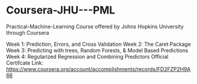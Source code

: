 # Coursera-JHU---PML
Practical-Machine-Learning
Course offered by Johns Hopkins University through Coursera

Week 1: Prediction, Errors, and Cross Validation
Week 2: The Caret Package
Week 3: Predicting with trees, Random Forests, & Model Based Predictions
Week 4: Regularized Regression and Combining Predictors
Official Certifcate Link: https://www.coursera.org/account/accomplishments/records/FD2FZP2H9A66
